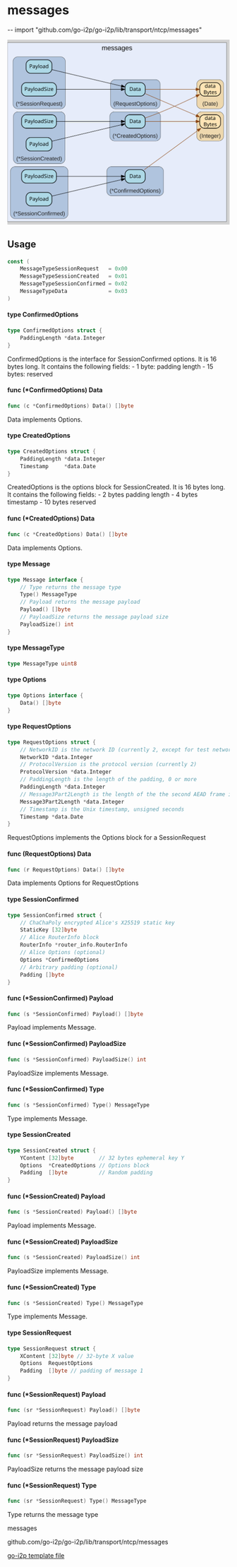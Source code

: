 # messages
--
    import "github.com/go-i2p/go-i2p/lib/transport/ntcp/messages"

![messages.svg](messages.svg)



## Usage

```go
const (
	MessageTypeSessionRequest   = 0x00
	MessageTypeSessionCreated   = 0x01
	MessageTypeSessionConfirmed = 0x02
	MessageTypeData             = 0x03
)
```

#### type ConfirmedOptions

```go
type ConfirmedOptions struct {
	PaddingLength *data.Integer
}
```

ConfirmedOptions is the interface for SessionConfirmed options. It is 16 bytes
long. It contains the following fields: - 1 byte: padding length - 15 bytes:
reserved

#### func (*ConfirmedOptions) Data

```go
func (c *ConfirmedOptions) Data() []byte
```
Data implements Options.

#### type CreatedOptions

```go
type CreatedOptions struct {
	PaddingLength *data.Integer
	Timestamp     *data.Date
}
```

CreatedOptions is the options block for SessionCreated. It is 16 bytes long. It
contains the following fields: - 2 bytes padding length - 4 bytes timestamp - 10
bytes reserved

#### func (*CreatedOptions) Data

```go
func (c *CreatedOptions) Data() []byte
```
Data implements Options.

#### type Message

```go
type Message interface {
	// Type returns the message type
	Type() MessageType
	// Payload returns the message payload
	Payload() []byte
	// PayloadSize returns the message payload size
	PayloadSize() int
}
```


#### type MessageType

```go
type MessageType uint8
```


#### type Options

```go
type Options interface {
	Data() []byte
}
```


#### type RequestOptions

```go
type RequestOptions struct {
	// NetworkID is the network ID (currently 2, except for test networks)
	NetworkID *data.Integer
	// ProtocolVersion is the protocol version (currently 2)
	ProtocolVersion *data.Integer
	// PaddingLength is the length of the padding, 0 or more
	PaddingLength *data.Integer
	// Message3Part2Length is the length of the the second AEAD frame in SessionConfirmed
	Message3Part2Length *data.Integer
	// Timestamp is the Unix timestamp, unsigned seconds
	Timestamp *data.Date
}
```

RequestOptions implements the Options block for a SessionRequest

#### func (RequestOptions) Data

```go
func (r RequestOptions) Data() []byte
```
Data implements Options for RequestOptions

#### type SessionConfirmed

```go
type SessionConfirmed struct {
	// ChaChaPoly encrypted Alice's X25519 static key
	StaticKey [32]byte
	// Alice RouterInfo block
	RouterInfo *router_info.RouterInfo
	// Alice Options (optional)
	Options *ConfirmedOptions
	// Arbitrary padding (optional)
	Padding []byte
}
```


#### func (*SessionConfirmed) Payload

```go
func (s *SessionConfirmed) Payload() []byte
```
Payload implements Message.

#### func (*SessionConfirmed) PayloadSize

```go
func (s *SessionConfirmed) PayloadSize() int
```
PayloadSize implements Message.

#### func (*SessionConfirmed) Type

```go
func (s *SessionConfirmed) Type() MessageType
```
Type implements Message.

#### type SessionCreated

```go
type SessionCreated struct {
	YContent [32]byte        // 32 bytes ephemeral key Y
	Options  *CreatedOptions // Options block
	Padding  []byte          // Random padding
}
```


#### func (*SessionCreated) Payload

```go
func (s *SessionCreated) Payload() []byte
```
Payload implements Message.

#### func (*SessionCreated) PayloadSize

```go
func (s *SessionCreated) PayloadSize() int
```
PayloadSize implements Message.

#### func (*SessionCreated) Type

```go
func (s *SessionCreated) Type() MessageType
```
Type implements Message.

#### type SessionRequest

```go
type SessionRequest struct {
	XContent [32]byte // 32-byte X value
	Options  RequestOptions
	Padding  []byte // padding of message 1
}
```


#### func (*SessionRequest) Payload

```go
func (sr *SessionRequest) Payload() []byte
```
Payload returns the message payload

#### func (*SessionRequest) PayloadSize

```go
func (sr *SessionRequest) PayloadSize() int
```
PayloadSize returns the message payload size

#### func (*SessionRequest) Type

```go
func (sr *SessionRequest) Type() MessageType
```
Type returns the message type



messages 

github.com/go-i2p/go-i2p/lib/transport/ntcp/messages

[go-i2p template file](/template.md)
